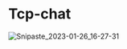 # Tcp-chat

![Snipaste_2023-01-26_16-27-31](https://user-images.githubusercontent.com/81157360/214789610-feb0f603-018f-41a8-a7a9-78c6cce16cdb.jpg)
